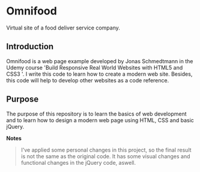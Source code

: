 # Omnifood
Virtual site of a food deliver service company.

## Introduction
Omnifood is a web page example developed by Jonas Schmedtmann in the Udemy course 'Build Responsive Real World Websites with HTML5 and CSS3 '. I write this code to learn how to create a modern web site. Besides, this code will help to develop other websites as a code reference.

## Purpose
The purpose of this repository is to learn the basics of web development and to learn how to design a modern web page using HTML, CSS and basic jQuery.


**Notes**

> I've applied some personal changes in this project, so the final result is not the same as the original code. It has some visual changes and functional changes in the jQuery code, aswell.
